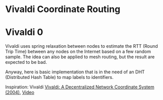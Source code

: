 # Vivaldi Coordinate Routing
# Vivaldi 0

Vivaldi uses spring relaxation between nodes to estimate the RTT (Round Trip Time) between any nodes on the Internet based on a few random sample. The idea can also be applied to mesh routing, but the result are expected to be bad.

Anyway, here is basic implementation that is in the need of an DHT (Distributed Hash Table) to map labels to identifiers.

Inspiration: Vivaldi [Vivaldi: A Decentralized Network Coordinate System (2004)](https://dl.acm.org/citation.cfm?id=1015471), [Video](https://youtu.be/AszPoJjWK9Q?t=1755)
